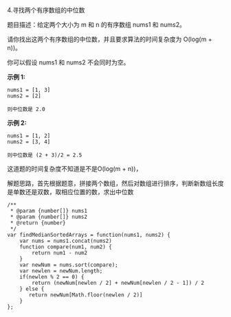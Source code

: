 4.寻找两个有序数组的中位数

题目描述：给定两个大小为 m 和 n 的有序数组 nums1 和 nums2。

请你找出这两个有序数组的中位数，并且要求算法的时间复杂度为 O(log(m + n))。

你可以假设 nums1 和 nums2 不会同时为空。

 **示例 1:** 

```
nums1 = [1, 3]
nums2 = [2]

则中位数是 2.0
```

 **示例 2:** 

```
nums1 = [1, 2]
nums2 = [3, 4]

则中位数是 (2 + 3)/2 = 2.5
```

这道题的时间复杂度不知道是不是O(log(m + n))，

解题思路，首先根据题意，拼接两个数组，然后对数组进行排序，判断新数组长度是单数还是双数，取相应位置的数，求出中位数

```
/**
 * @param {number[]} nums1
 * @param {number[]} nums2
 * @return {number}
 */
var findMedianSortedArrays = function(nums1, nums2) {
    var nums = nums1.concat(nums2)
    function compare(num1, num2) {
        return num1 - num2
    }
    var newNum = nums.sort(compare);
    var newlen = newNum.length;
    if(newlen % 2 == 0) {
        return (newNum[newlen / 2] + newNum[newlen / 2 - 1]) / 2
    } else {
       return newNum[Math.floor(newlen / 2)]
    }
};
```

